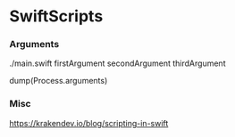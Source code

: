 SwiftScripts
===



### Arguments


 ./main.swift firstArgument secondArgument thirdArgument
 
 dump(Process.arguments)
 
 
### Misc
 
 
https://krakendev.io/blog/scripting-in-swift